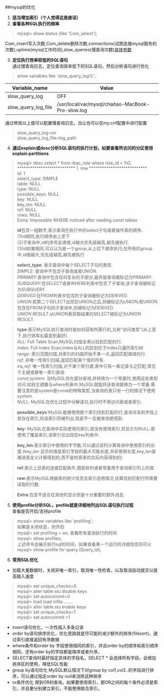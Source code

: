 ##mysql的优化
1. **适当增加索引（个人觉得这是废话）**
2. **查看各种SQL执行的频率**
 
 > mysql> show status (like 'Com_select');
 
 Com_insert写入次数,Com_delete删除次数,connections(试图连接mysql服务的次数),uptime(mysql工作时间),slow_queries(慢查询次数)[具体参数]()

3. **定位执行效率较低的SQL语句**  
 通过慢查询日志，定位查询效率低下的SQL语句，然后分析语句进行优化
 > show variables like 'slow_query_log%';  
 
 Variable_name | Value
 --- | ---
 slow_query_log| OFF
 slow_query_log_file| /usr/local/var/mysql/chaitao-MacBook-Pro-slow.log
 通过修改以上值可以配置慢查询日志，当让也可以在my.cnf配置中进行配置
 > slow_query_log=on  
 > slow_query_log_file=log_path
 
4. **通过explain或desc分析SQL语句的执行计划，如要查看所访问的分区使用explain partitions**
 > mysql> desc select * from rbac_role where role_id = 1\G;  
*************************** 1. row ***************************  
           id: 1  
  select_type: SIMPLE  
        table: NULL  
         type: NULL  
possible_keys: NULL  
          key: NULL  
      key_len: NULL  
          ref: NULL  
         rows: NULL  
        Extra: Impossible WHERE noticed after reading const tables  
 
 > **id**包含一组数字,表示查询在执行中的select子句或者操作表的顺序.  
 (1)id相同,执行顺序由上至下  
 (2)子查询中,id的序号会递增,id越大优先级越高,越先被执行.  
 (3)id如果相同,可以认为是一个group,从上往下顺序执行;在所有的group中,id值越大,优先级越高,越先被执行  
 
 > **select_type**: 表示查询中每个SELECT子句的类型.   
  *SIMPLE*: 查询中不包含子查询或者UNION.  
  *PRIMARY*:查询中包含任何复杂的子部分,最外层查询被标记为PRIMARY.  
  *SUBQUERY*:在SELECT或者WHERE列表中包含了子查询,该子查询被标记为SUBQUERY.  
  *DERIVED*:在FROM列表中包含的子查询被标记为DERIVED.  
  *UNION*:若第二个SELECT出现在UNION之后,则被标记为UNION;若UNION包含在FROM子句的子查询中,则被标记为DERIVED.  
  *UNION RESULT*:从UNION表获取结果的SELECT被标记为UNION RESULT.
 
 > **type**:表示MySQL执行查询时是如何获取所需行的,又称”访问类型”(从上至下,执行效率右最差到最好)  
 *ALL*: Full Table Scan,MySQL扫描全表以找到匹配的行.  
 *index*: Full Index Scan,index与ALL的区别在于index只遍历索引树  
 *range*: 索引范围扫描,对索引的扫描开始于某一点,返回匹配值域的行.  
 *ref*: 非唯一性索引扫描,返回匹配某个值的所有.  
 *eq_ref*: 唯一性索引扫描,对于某个索引键,表中只有一条记录与之匹配,常见于主键或者唯一索引查询.  
 *const,system*: 当MySQL优化部分查询,并转换为一个常量时,使用这些类型访问.如将主键置与where列表中,MySQL就能将该查询替换为一个常量.需要注意的是system是const的特殊类型,当查询的表只有一行的情况下使用system.  
 *NULL*: MySQL在优化过程中分解语句,执行时不用访问表或者索引.
 
 > **possible_keys**:MySQL能够使用那个索引找到匹配的行,查询涉及到字段上若存在索引,则该索引将被列出,但是不一定被查询使用到.
 
 > **key**: MySQL在查询中实际使用的索引,若没有使用索引,将显示为NULL.若使用了覆盖索引,该索引仅出现在key列表中.
 
 > **key_len**:表示索引中使用的字节数,可以通过该列计算查询中使用索引的长度.(key_len 显示的值是索引字段的最大可能长度,并非使用长度,key_len是跟进表定义计算得到的,而不是检索表的实际内容得到的)
 
 > **ref**:表示上述表的连接匹配条件,既那些列或者常量用于查询索引列上的值.
 
 > **row**:表示MySQL根据表的统计信息及索引选用情况,估算找到匹配行所需要读取的行数.
 
 > **Extra**:包含不适合在其他列显示但是十分重要的额外消息.
 
5. **使用profile分析SQL，profile就是详细地列出SQL语句执行过程**  
 查看是否开启/支持profile  
 > mysql> show variables like 'profiling';  
 如果是关闭状态，则开启  
 > mysql> set profiling = on;
 查看所有查询执行的时间  
 > mysql> show profiles;  
 上述命令会展示执行sql的时间，如果查看某一个运行的详细信息则可以  
 > mysql> show profile for query (Query_id);
 
6. **常用SQL优化**
 * 加载大量数据时，关闭非唯一索引，取消唯一性检查，以及取消自动提交以提高插入速度
 
 > mysql> set unique_checks=0   
 > mysql> alter table stu disable keys   
 > mysql> set autocommit=0  
 > mysql> load load infile........  
 > mysql> alter table stu enable keys  
 > mysql> set unique_checks=1  
 > mysql> set autocommit =1  

 * insert语句优化，一次性插入多条记录
 * order by语句排序优化，优化思路就是尽可能的减少额外的排序(filesort)，通过索引直接返回有序数据
 * where条件和order by 字段使用相同的索引，并且order by的顺序和索引顺序相同，还有order by的字段都是降序或者升序。
 * SELECT查询时最好指定具体的字段名，SELECT * 会选择所有字段，会增加排序区的使用，降低SQL性能
 * group by语句优化 MySQL默认情况下对group by col1,col2..的字段进行排序，可以通过指定order by null来消除这种排序
 * or条件优化 用到OR的查询，如果要使用索引，那OR之间的每个条件必须是索引，并且要分别建立索引，不能使用联合索引。
 
 
 